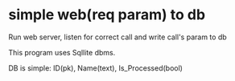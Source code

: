 # simple web(req param) to db
Run web server, listen for correct call and write call's param to db

This program uses Sqllite dbms.

DB is simple: ID(pk), Name(text), Is_Processed(bool)

